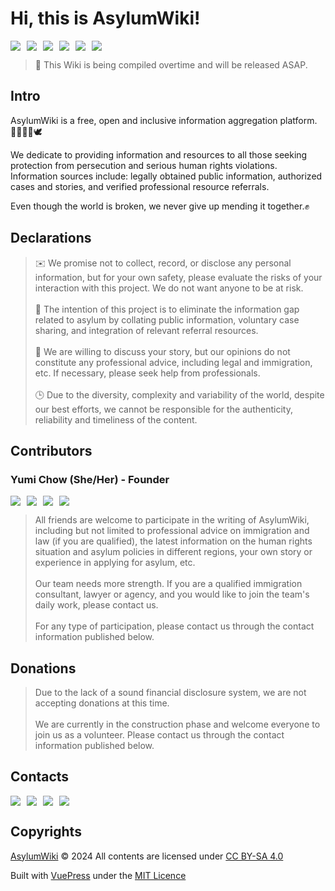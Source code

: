 # Hi, this is **AsylumWiki**!

<p style="display: flex; gap: 10px;">
  <img src="https://img.shields.io/github/stars/AsylumWiki/asylum-wiki?style=flat-square&label=Stars">
  <img src="https://img.shields.io/github/watchers/AsylumWiki/asylum-wiki?style=flat-square&label=Watchers">
  <img src="https://img.shields.io/github/contributors/AsylumWiki/asylum-wiki?style=flat-square&label=Contributors">
  <img src="https://img.shields.io/github/created-at/AsylumWiki/asylum-wiki?style=flat-square&label=CreatedAt">
  <img src="https://img.shields.io/github/last-commit/AsylumWiki/asylum-wiki?display_timestamp=author&style=flat-square&label=Last%20Commit">
  <img src="https://img.shields.io/badge/License-CC_BY%E2%80%93SA_4.0-green?style=flat-square">
</p>

> 🚧 This Wiki is being compiled overtime and will be released ASAP.

## Intro
AsylumWiki is a free, open and inclusive information aggregation platform.🏳️‍🌈🏳️‍⚧️🕊️

We dedicate to providing information and resources to all those seeking protection from persecution and serious human rights violations. Information sources include: legally obtained public information, authorized cases and stories, and verified professional resource referrals.

Even though the world is broken, we never give up mending it together.✊


## Declarations

> ✉️ We promise not to collect, record, or disclose any personal information, but for your own safety, please evaluate the risks of your interaction with this project. We do not want anyone to be at risk.  
> <br>
> 🚀 The intention of this project is to eliminate the information gap related to asylum by collating public information, voluntary case sharing, and integration of relevant referral resources.  
> <br>
> 💝 We are willing to discuss your story, but our opinions do not constitute any professional advice, including legal and immigration, etc. If necessary, please seek help from professionals.  
> <br>
> 🕒 Due to the diversity, complexity and variability of the world, despite our best efforts, we cannot be responsible for the authenticity, reliability and timeliness of the content.  

## Contributors

### Yumi Chow (She/Her) - Founder

<p style="display: flex; gap: 10px;">
  <a href="https://x.com/YumiChow916"><img src="https://img.shields.io/badge/Twitter-%40YumiChow916-blue?style=flat-square"></a>
  <a href="https://t.me/yumi916"><img src="https://img.shields.io/badge/Telegram-%40yumi916-blue?style=flat-square"></a>
  <a href="https://github.com/YumiChow"><img src="https://img.shields.io/badge/GitHub-YumiChow-blue?style=flat-square"></a>
  <a href="mailto:info@yumichow.com"><img src="https://img.shields.io/badge/Email-info%40yumichow.com-blue?style=flat-square"></a>
</p>

> All friends are welcome to participate in the writing of AsylumWiki, including but not limited to professional advice on immigration and law (if you are qualified), the latest information on the human rights situation and asylum policies in different regions, your own story or experience in applying for asylum, etc.  
> <br>
> Our team needs more strength. If you are a qualified immigration consultant, lawyer or agency, and you would like to join the team's daily work, please contact us.  
> <br>
> For any type of participation, please contact us through the contact information published below.

## Donations

> Due to the lack of a sound financial disclosure system, we are not accepting donations at this time.  
> <br>
> We are currently in the construction phase and welcome everyone to join us as a volunteer. Please contact us through the contact information published below.

## Contacts
<p style="display: flex; gap: 10px;">
  <a href="https://x.com/AsylumWiki"><img src="https://img.shields.io/badge/Twitter-%40AsylumWiki-blue?style=flat-square"></a>
  <a href="https://t.me/AsylumWiki"><img src="https://img.shields.io/badge/Telegram-%40AsylumWiki-blue?style=flat-square"></a>
  <a href="https://github.com/AsylumWiki/asylum-wiki/issues"><img src="https://img.shields.io/badge/GitHub-AsylumWiki%2Fasylum%E2%80%93wiki-blue?style=flat-square"></a>
  <a href="mailto:info@asylum.wiki"><img src="https://img.shields.io/badge/Email-info%40asylum.wiki-blue?style=flat-square"></a>
</p>

## Copyrights

[AsylumWiki](https://github.com/AsylumWiki/asylum-wiki) © 2024 All contents are licensed under [CC BY-SA 4.0](https://creativecommons.org/licenses/by-sa/4.0/?ref=chooser-v1)

Built with [VuePress](https://github.com/vuejs/vitepress) under the [MIT Licence](https://github.com/vuejs/vitepress/blob/main/LICENSE)